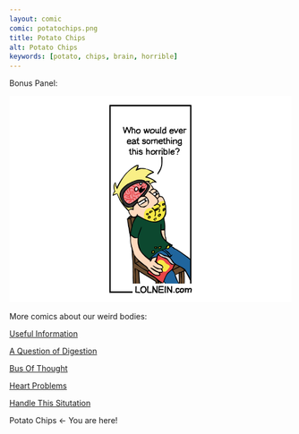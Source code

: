 ```yaml
---
layout: comic
comic: potatochips.png
title: Potato Chips
alt: Potato Chips
keywords: [potato, chips, brain, horrible]
---
```


Bonus Panel:

![Potato Chips Bonus Panel](/images/potatochips_bonus.png)


More comics about our weird bodies:

[Useful Information](https://lolnein.com/2017/07/18/usefulinformation/)

[A Question of Digestion](https://lolnein.com/2019/09/10/aquestionofdigestion/)

[Bus Of Thought](https://lolnein.com/2019/09/05/busofthought/)

[Heart Problems](https://lolnein.com/2019/06/05/heartproblems/)

[Handle This Situtation](https://lolnein.com/2019/04/25/handlethissituation/)

Potato Chips <- You are here!

